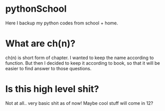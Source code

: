# pythonSchool 
Here I backup my python codes from school + home.

# What are ch(n)?
ch(n) is short form of chapter. I wanted to keep the name according to function.
But then I decided to keep it according to book, so that it will be easier to find
answer to those questions.

# Is this high level shit?
Not at all.. very basic shit as of now! Maybe cool stuff will come in 12?
